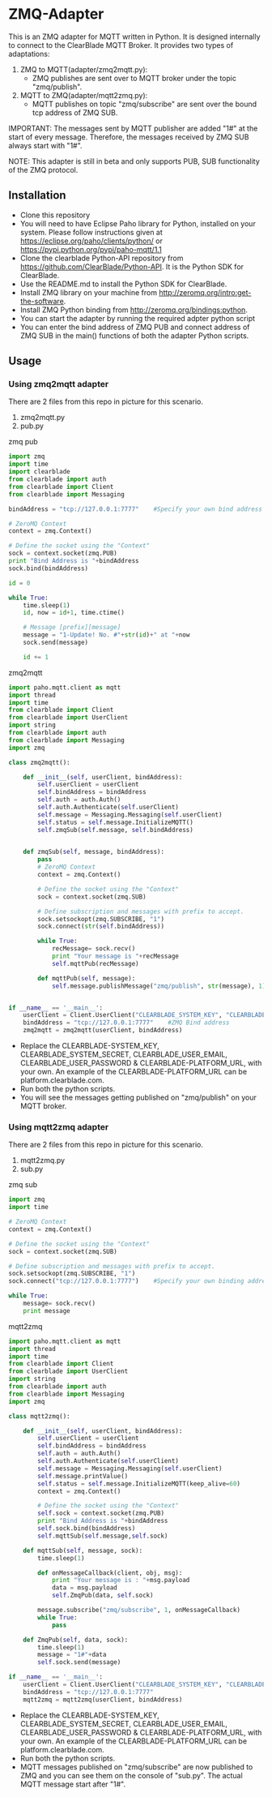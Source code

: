 # ZMQ-Adapter
This is an ZMQ adapter for MQTT written in Python. It is designed internally to connect to the ClearBlade MQTT Broker. It provides two types of adaptations:
1.  ZMQ to MQTT(adapter/zmq2mqtt.py):
    *   ZMQ publishes are sent over to MQTT broker under the topic "zmq/publish".
2.  MQTT to ZMQ(adapter/mqtt2zmq.py):    
    *   MQTT publishes on topic "zmq/subscribe" are sent over the bound tcp address of ZMQ SUB.

IMPORTANT: The messages sent by MQTT publisher are added "1#" at the start of every message. Therefore, the messages received by ZMQ SUB always start with "1#".

NOTE: This adapter is still in beta and only supports PUB, SUB functionality of the ZMQ protocol.

## Installation
*   Clone this repository
*   You will need to have Eclipse Paho library for Python, installed on your system. Please follow instructions given at https://eclipse.org/paho/clients/python/ or https://pypi.python.org/pypi/paho-mqtt/1.1
*   Clone the clearblade Python-API repository from https://github.com/ClearBlade/Python-API. It is the Python SDK for ClearBlade.
*   Use the README.md to install the Python SDK for ClearBlade.
*   Install ZMQ library on your machine from http://zeromq.org/intro:get-the-software.
*   Install ZMQ Python binding from http://zeromq.org/bindings:python.
*   You can start the adapter by running the required adpter python script
*   You can enter the bind address of ZMQ PUB and connect address of ZMQ SUB in the main() functions of both the adapter Python scripts.

## Usage
### Using zmq2mqtt adapter
There are 2 files from this repo in picture for this scenario.
1.  zmq2mqtt.py
2.  pub.py

zmq pub
```Python
import zmq
import time
import clearblade
from clearblade import auth
from clearblade import Client
from clearblade import Messaging

bindAddress = "tcp://127.0.0.1:7777"    #Specify your own bind address

# ZeroMQ Context
context = zmq.Context()

# Define the socket using the "Context"
sock = context.socket(zmq.PUB)
print "Bind Address is "+bindAddress
sock.bind(bindAddress)

id = 0

while True:
    time.sleep(1)
    id, now = id+1, time.ctime()

    # Message [prefix][message]
    message = "1-Update! No. #"+str(id)+" at "+now
    sock.send(message)

    id += 1
```

zmq2mqtt
```Python
import paho.mqtt.client as mqtt
import thread
import time
from clearblade import Client
from clearblade import UserClient 
import string
from clearblade import auth
from clearblade import Messaging
import zmq

class zmq2mqtt():

	def __init__(self, userClient, bindAddress):
		self.userClient = userClient
		self.bindAddress = bindAddress
		self.auth = auth.Auth()
		self.auth.Authenticate(self.userClient)
		self.message = Messaging.Messaging(self.userClient)
		self.status = self.message.InitializeMQTT()
		self.zmqSub(self.message, self.bindAddress)
		

	def zmqSub(self, message, bindAddress):
		pass
		# ZeroMQ Context
		context = zmq.Context()

		# Define the socket using the "Context"
		sock = context.socket(zmq.SUB)

		# Define subscription and messages with prefix to accept.
		sock.setsockopt(zmq.SUBSCRIBE, "1")
		sock.connect(str(self.bindAddress))

		while True:
		    recMessage= sock.recv()
		    print "Your message is "+recMessage
		    self.mqttPub(recMessage)

    	def mqttPub(self, message):
    		self.message.publishMessage("zmq/publish", str(message), 1)


if __name__ == '__main__':
	userClient = Client.UserClient("CLEARBLADE_SYSTEM_KEY", "CLEARBLADE_SYSTEM_SECRET", "CLEARBLADE_USER_EMAIL", "CLEARBLADE_USER_PASSWORD", "CLEARBLADE_PLATFORM_URL") 
	bindAddress = "tcp://127.0.0.1:7777"    #ZMQ Bind address
	zmq2mqtt = zmq2mqtt(userClient, bindAddress)
```
*   Replace the CLEARBLADE-SYSTEM_KEY, CLEARBLADE_SYSTEM_SECRET, CLEARBLADE_USER_EMAIL, CLEARBLADE_USER_PASSWORD & CLEARBLADE-PLATFORM_URL, with your own. An example of the CLEARBLADE-PLATFORM_URL can be platform.clearblade.com.
*   Run both the python scripts.
*   You will see the messages getting published on "zmq/publish" on your MQTT broker.

### Using mqtt2zmq adapter
There are 2 files from this repo in picture for this scenario.

1.  mqtt2zmq.py
2.  sub.py

zmq sub

```Python
import zmq
import time

# ZeroMQ Context
context = zmq.Context()

# Define the socket using the "Context"
sock = context.socket(zmq.SUB)

# Define subscription and messages with prefix to accept.
sock.setsockopt(zmq.SUBSCRIBE, "1")
sock.connect("tcp://127.0.0.1:7777")    #Specify your own binding address

while True:
    message= sock.recv()
    print message
```

mqtt2zmq
```Python
import paho.mqtt.client as mqtt
import thread
import time
from clearblade import Client
from clearblade import UserClient 
import string
from clearblade import auth
from clearblade import Messaging
import zmq

class mqtt2zmq():

	def __init__(self, userClient, bindAddress):
		self.userClient = userClient
		self.bindAddress = bindAddress
		self.auth = auth.Auth()
		self.auth.Authenticate(self.userClient)
		self.message = Messaging.Messaging(self.userClient)
		self.message.printValue()
		self.status = self.message.InitializeMQTT(keep_alive=60)
		context = zmq.Context()

		# Define the socket using the "Context"
		self.sock = context.socket(zmq.PUB)
		print "Bind Address is "+bindAddress
		self.sock.bind(bindAddress)
		self.mqttSub(self.message,self.sock)

	def mqttSub(self, message, sock):
		time.sleep(1)

		def onMessageCallback(client, obj, msg):
			print "Your message is : "+msg.payload
			data = msg.payload
			self.ZmqPub(data, self.sock)

		message.subscribe("zmq/subscribe", 1, onMessageCallback)
		while True:
			pass

	def ZmqPub(self, data, sock):
		time.sleep(1)
		message = "1#"+data
		self.sock.send(message)

if __name__ == '__main__':
	userClient = Client.UserClient("CLEARBLADE_SYSTEM_KEY", "CLEARBLADE_SYSTEM_SECRET", "CLEARBLADE_USER_EMAIL", "CLEARBLADE_USER_PASSWORD", "CLEARBLADE_PLATFORM_URL")  
	bindAddress = "tcp://127.0.0.1:7777"
	mqtt2zmq = mqtt2zmq(userClient, bindAddress)
```
*   Replace the CLEARBLADE-SYSTEM_KEY, CLEARBLADE_SYSTEM_SECRET, CLEARBLADE_USER_EMAIL, CLEARBLADE_USER_PASSWORD & CLEARBLADE-PLATFORM_URL, with your own. An example of the CLEARBLADE-PLATFORM_URL can be platform.clearblade.com.
*   Run both the python scripts.
*   MQTT messages published on "zmq/subscribe" are now published to ZMQ and you can see them on the console of "sub.py". The actual MQTT message start after "1#".


